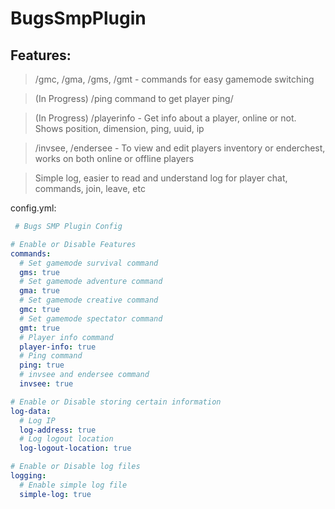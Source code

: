 # BugsSmpPlugin
## Features:
> /gmc, /gma, /gms, /gmt   - commands for easy gamemode switching

> (In Progress) /ping command to get player ping/

> (In Progress) /playerinfo <player>  - Get info about a player, online or not. Shows position, dimension, ping, uuid, ip

> /invsee, /endersee  - To view and edit players inventory or enderchest, works on both online or offline players
 
> Simple log, easier to read and understand log for player chat, commands, join, leave, etc

 
 config.yml:
```yml
 # Bugs SMP Plugin Config

# Enable or Disable Features
commands:
  # Set gamemode survival command
  gms: true
  # Set gamemode adventure command
  gma: true
  # Set gamemode creative command
  gmc: true
  # Set gamemode spectator command
  gmt: true
  # Player info command
  player-info: true
  # Ping command
  ping: true
  # invsee and endersee command
  invsee: true

# Enable or Disable storing certain information
log-data:
  # Log IP
  log-address: true
  # Log logout location
  log-logout-location: true

# Enable or Disable log files
logging:
  # Enable simple log file
  simple-log: true
 ```
